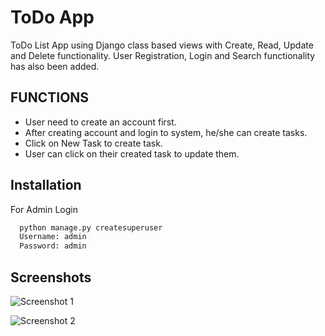 
# ToDo App

ToDo List App using Django class based views with Create, Read, Update and Delete functionality. User Registration, Login and Search functionality has also been added. 


## FUNCTIONS

- User need to create an account first.
- After creating account and login to system, he/she can create tasks.
- Click on New Task to create task.
- User can click on their created task to update them.




## Installation

For Admin Login

```bash
  python manage.py createsuperuser
  Username: admin
  Password: admin
```
    
## Screenshots

![Screenshot 1](https://user-images.githubusercontent.com/115929272/197344627-127c7555-412b-4d61-a7f9-9e6770fe226e.png)

![Screenshot 2](https://user-images.githubusercontent.com/115929272/197344629-cb39ff35-0cf3-4620-8452-474aa83fbf8e.png)
